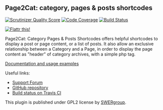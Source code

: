 ## Page2Cat: category, pages & posts shortcodes

[![Scrutinizer Quality Score](https://scrutinizer-ci.com/g/swergroup/category-pages-shortcodes/badges/quality-score.png?s=c846a962ca836cc6ef0566d460b7809c5ca5522b)](https://scrutinizer-ci.com/g/swergroup/category-pages-shortcodes/) [![Code Coverage](https://scrutinizer-ci.com/g/swergroup/category-pages-shortcodes/badges/coverage.png?s=b9502beab049495afe880cf8d191a361d2d53f48)](https://scrutinizer-ci.com/g/swergroup/category-pages-shortcodes/) [![Build Status](https://travis-ci.org/swergroup/category-pages-shortcodes.png?branch=master)](https://travis-ci.org/swergroup/category-pages-shortcodes) 

[![Flattr this!](https://api.flattr.com/button/flattr-badge-large.png)](https://flattr.com/submit/auto?user_id=swergroup&url=http://wordpress.org/plugins/page2cat/&title=Page2Cat%20WP%20plugin)



Page2Cat: Category Pages & Posts Shortcodes offers helpful shortcodes to display a post or page content, or a list of posts.
It also allow an exclusive relationship between a Category and a Page, in order to display the page content as "header" of category archives, with a simple php tag.

[Documentation and usage examples](http://dev.swergroup.com/pages-and-posts-shortcodes)

Useful links:

* [Support Forum](http://wordpress.org/support/plugin/page2cat)
* [GitHub repository](https://github.com/swergroup/category-pages-shortcodes)
* [Build status on Travis CI](https://travis-ci.org/swergroup/category-pages-shortcodes)

This plugin is published under GPL2 license by [SWERgroup](http://swergroup.com/sviluppo/siti-internet-torino/). 
